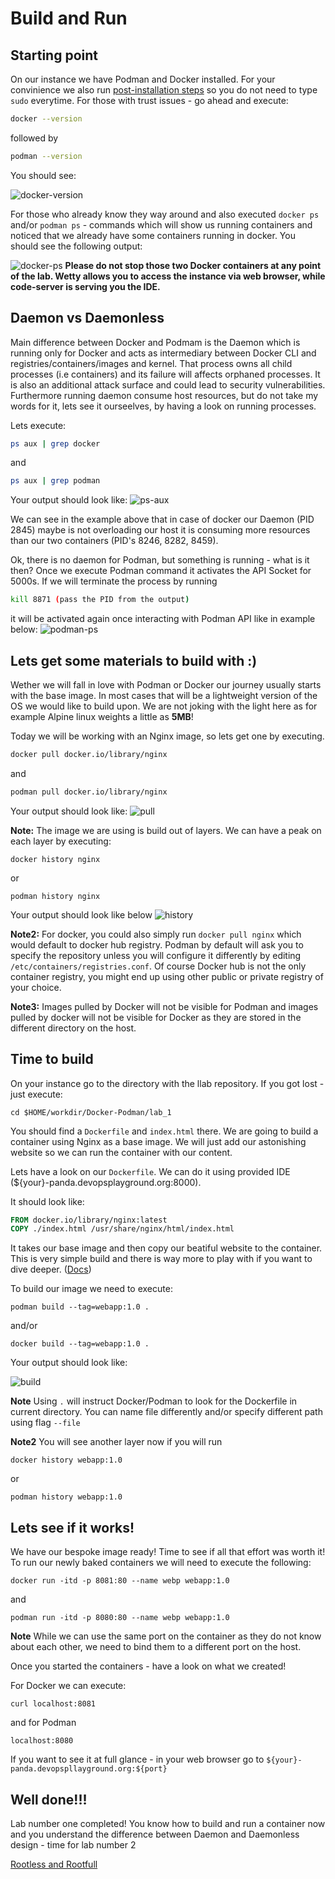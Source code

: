 # Build and Run
## Starting point
On our instance we have Podman and Docker installed. For your convinience we also run [post-installation steps](https://docs.docker.com/engine/install/linux-postinstall) so you do not need to type `sudo` everytime. For those with trust issues - go ahead and execute:
```bash
docker --version
```
followed by 
```bash
podman --version
```
You should see:

![docker-version](./images/docker-version.png)

For those who already know they way around and also executed `docker ps` and/or `podman ps` - commands which will show us running containers and noticed that we already have some containers running in docker. You should see the following output:

![docker-ps](./images/docker-ps.png)
**Please do not stop those two Docker containers at any point of the lab. Wetty allows you to access the instance via web browser, while code-server is serving you the IDE.**
## Daemon vs Daemonless
Main difference between Docker and Podmam is the Daemon which is running only for Docker and acts as intermediary between Docker CLI and registries/containers/images and kernel. That process owns all child processes (i.e containers) and its failure will affects orphaned processes. It is also an additional attack surface and could lead to security vulnerabilities. Furthermore running daemon consume host resources, but do not take my words for it, lets see it ourseelves, by having a look on running processes.

Lets execute:
```bash
ps aux | grep docker
```
and
```bash
ps aux | grep podman
```
Your output should look like:
![ps-aux](./images/ps-aux.png)

We can see in the example above that in case of docker our Daemon (PID 2845) maybe is not overloading our host it is consuming more resources than our two containers (PID's 8246, 8282, 8459).

Ok, there is no daemon for Podman, but something is running - what is it then? Once we execute Podman command it activates the API Socket for 5000s. If we will terminate the process by running
```bash
kill 8871 (pass the PID from the output)
```
it will be activated again once interacting with Podman API like in example below:
![podman-ps](./images/podman-ps.png)

## Lets get some materials to build with :) 
Wether we will fall in love with Podman or Docker our journey usually starts with the base image. In most cases that will be a lightweight version of the OS we would like to build upon. We are not joking with the light here as for example Alpine linux weights a little as **5MB**! 

Today we will be working with an Nginx image, so lets get one by executing.
```bash
docker pull docker.io/library/nginx
```
and
```bash
podman pull docker.io/library/nginx
```
Your output should look like:
![pull](./images/pull.png)

**Note:** The image we are using is build out of layers.
We can have a peak on each layer by executing:
```
docker history nginx
```
or
```
podman history nginx
```
Your output should look like below
![history](./images/history.png)

**Note2:** For docker, you could also simply run `docker pull nginx` which would default to docker hub registry. Podman by default will ask you to specify the repository unless you will configure it differently by editing `/etc/containers/registries.conf`. Of course Docker hub is not the only container registry, you might end up using other public or private registry of your choice.

**Note3:** Images pulled by Docker will not be visible for Podman and images pulled by docker will not be visible for Docker as they are stored in the different directory on the host.

## Time to build
On your instance go to the directory with the llab repository. If you got lost - just execute:
```
cd $HOME/workdir/Docker-Podman/lab_1
```
You should find a `Dockerfile` and `index.html` there. We are going to build a container using Nginx as a base image. We will just add our astonishing website so we can run the container with our content.

Lets have a look on our `Dockerfile`. We can do it using provided IDE (${your}-panda.devopsplayground.org:8000). 

It should look like:
```Dockerfile
FROM docker.io/library/nginx:latest
COPY ./index.html /usr/share/nginx/html/index.html
```
It takes our base image and then copy our beatiful website to the container. This is very simple build and there is way more to play with if you want to dive deeper. ([Docs](https://docs.docker.com/engine/reference/builder/))

To build our image we need to execute:
```
podman build --tag=webapp:1.0 . 
```
and/or
```
docker build --tag=webapp:1.0 .
```
Your output should look like: 

![build](./images/build.png)

**Note** 
Using `.` will instruct Docker/Podman to look for the Dockerfile in current directory. You can name file differently and/or specify different path using flag `--file`

**Note2**
You will see another layer now if you will run
```
docker history webapp:1.0
```
or
```
podman history webapp:1.0
```

## Lets see if it works!
We have our bespoke image ready! Time to see if all that effort was worth it! To run our newly baked containers we will need to execute the following:
```
docker run -itd -p 8081:80 --name webp webapp:1.0
```
and
```
podman run -itd -p 8080:80 --name webp webapp:1.0
```
**Note** While we can use the same port on the container as they do not know about each other, we need to bind them to a different port on the host.

Once you started the containers - have a look on what we created! 

For Docker we can execute:
```
curl localhost:8081
```
and for Podman
```
localhost:8080
```

If you want to see it at full glance - in your web browser go to `${your}-panda.devopspllayground.org:${port}`
## Well done!!!
Lab number one completed! You know how to build and run a container now and you understand the difference between Daemon and Daemonless design - time for lab number 2

[Rootless and Rootfull](../lab_2/README.md)